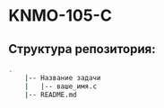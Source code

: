 # KNMO-105-C

## Структура репозитория:
```bash
.
    |-- Название задачи
    |   |-- ваше_имя.c                   
    |-- README.md
```

